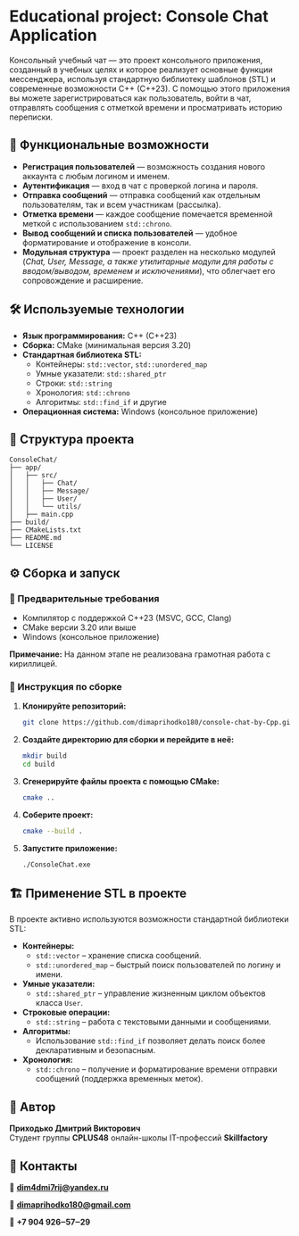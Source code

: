 # Educational project: Console Chat Application

Консольный учебный чат — это проект консольного приложения, созданный в учебных целях и которое 
реализует основные функции 
мессенджера, 
используя стандартную библиотеку шаблонов (STL) и современные возможности C++ (C++23).
С помощью этого приложения вы можете зарегистрироваться как пользователь, войти в чат, отправлять сообщения с отметкой времени и просматривать историю переписки.


## 🚀 Функциональные возможности

- **Регистрация пользователей** — возможность создания нового аккаунта с любым логином и именем.
- **Аутентификация** — вход в чат с проверкой логина и пароля.
- **Отправка сообщений** — отправка сообщений как отдельным пользователям, так и всем участникам (рассылка).
- **Отметка времени** — каждое сообщение помечается временной меткой с использованием `std::chrono`.
- **Вывод сообщений и списка пользователей** — удобное форматирование и отображение в консоли.
- **Модульная структура** — проект разделен на несколько модулей (*Chat, User, Message, а также утилитарные модули для работы с вводом/выводом, временем и исключениями*), что облегчает его сопровождение и расширение.


## 🛠 Используемые технологии

- **Язык программирования:** C++ (C++23)
- **Сборка:** CMake (минимальная версия 3.20)
- **Стандартная библиотека STL:**
  - Контейнеры: `std::vector`, `std::unordered_map`
  - Умные указатели: `std::shared_ptr`
  - Строки: `std::string`
  - Хронология: `std::chrono`
  - Алгоритмы: `std::find_if` и другие
- **Операционная система:** Windows (консольное приложение)

## 📂 Структура проекта

```plaintext
ConsoleChat/
├── app/
│   ├── src/
│   │   ├── Chat/
│   │   ├── Message/
│   │   ├── User/
│   │   └── utils/
│   ├── main.cpp
├── build/
├── CMakeLists.txt
├── README.md
└── LICENSE
```

## ⚙️ Сборка и запуск

### 📌 Предварительные требования

- Компилятор с поддержкой C++23 (MSVC, GCC, Clang)
- CMake версии 3.20 или выше
- Windows (консольное приложение)

**Примечание:** На данном этапе не реализована грамотная работа с кириллицей.

### 🔧 Инструкция по сборке

1. **Клонируйте репозиторий:**
   ```bash
   git clone https://github.com/dimaprihodko180/console-chat-by-Cpp.git
   
   ```
2. **Создайте директорию для сборки и перейдите в неё:**
   ```bash
   mkdir build
   cd build
   ```
3. **Сгенерируйте файлы проекта с помощью CMake:**
   ```bash
   cmake ..
   ```
4. **Соберите проект:**
   ```bash
   cmake --build .
   ```
5. **Запустите приложение:**
   ```bash
   ./ConsoleChat.exe
   ```


## 🏗 Применение STL в проекте

В проекте активно используются возможности стандартной библиотеки STL:

- **Контейнеры:**
  - `std::vector` – хранение списка сообщений.
  - `std::unordered_map` – быстрый поиск пользователей по логину и имени.
- **Умные указатели:**
  - `std::shared_ptr` – управление жизненным циклом объектов класса `User`.
- **Строковые операции:**
  - `std::string` – работа с текстовыми данными и сообщениями.
- **Алгоритмы:**
  - Использование `std::find_if` позволяет делать поиск более декларативным и безопасным.
- **Хронология:**
  - `std::chrono` – получение и форматирование времени отправки сообщений (поддержка временных меток).

## 👤 Автор

**Приходько Дмитрий Викторович**  
Студент группы **CPLUS48** oнлайн-школы IT-профессий **Skillfactory**

## 📩 Контакты

📧 **dim4dmi7rij@yandex.ru**

📧 **dimaprihodko180@gmail.com**

📱 **+7 904 926‒57‒29**


